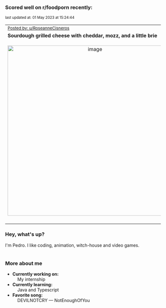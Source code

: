 ### Scored well on r/foodporn recently:

<p align="left"><sub>last updated at: 01 May 2023 at 15:24:44</sub></p>

|   |
| --- |
| <sub>[Posted by: u/RoseanneCisneros][source]</sub> |
| **Sourdough grilled cheese with cheddar, mozz, and a little brie** | 
|<p align="center"> <img alt="image" src="https://i.redd.it/96lnhp5j5a751.jpg" width="550" /> </p>|
|   |

### Hey, what's up?

I'm Pedro. I like coding, animation, witch-house and video games.<br><br>

### More about me
- **Currently working on:**  
&nbsp;&nbsp;&nbsp;&nbsp;My internship
- **Currently learning:**  
&nbsp;&nbsp;&nbsp;&nbsp;Java and Typescript
- **Favorite song:**  
&nbsp;&nbsp;&nbsp;&nbsp;DEVILNOTCRY — NotEnoughOfYou<br><br>

  



  
  
  
[linkedin]: https://linkedin.com/in/pedro-h-r-gomes-8a487b14a/
[gmail]: mailto:pilique11@gmail.com
[source]: https://reddit.com/r/FoodPorn/comments/132zjxv/sourdough_grilled_cheese_with_cheddar_mozz_and_a/
[redditAPI]: https://www.reddit.com/dev/api/